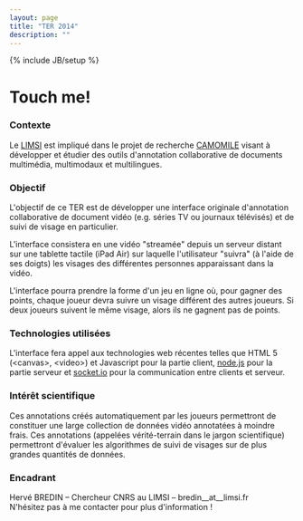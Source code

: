 ```yaml
---
layout: page
title: "TER 2014"
description: ""
---
```

{% include JB/setup %}

# Touch me!

### Contexte

Le [LIMSI](http://www.limsi.fr/) est impliqué dans le projet de recherche [CAMOMILE](http://camomile.limsi.fr/) visant à développer et étudier des outils d'annotation collaborative de documents multimédia, multimodaux et multilingues. 


### Objectif

L'objectif de ce TER est de développer une interface originale d'annotation collaborative de document vidéo (e.g. séries TV ou journaux télévisés) et de suivi de visage en particulier.

L'interface consistera en une vidéo "streamée" depuis un serveur distant sur une tablette tactile (iPad Air) sur laquelle l'utilisateur "suivra" (à l'aide de ses doigts) les visages des différentes personnes apparaissant dans la vidéo.

L'interface pourra prendre la forme d'un jeu en ligne où, pour gagner des points, chaque joueur devra suivre un visage différent des autres joueurs. Si deux joueurs suivent le même visage, alors ils ne gagnent pas de points.

### Technologies utilisées

L'interface fera appel aux technologies web récentes telles que HTML 5 (&lt;canvas&gt;, &lt;video&gt;) et Javascript pour la partie client, [node.js](http://nodejs.org/) pour la partie serveur et [socket.io](http://socket.io/) pour la communication entre clients et serveur.

### Intérêt scientifique

Ces annotations créés automatiquement par les joueurs permettront de constituer une large collection de données vidéo annotatées à moindre frais. Ces annotations (appelées vérité-terrain dans le jargon scientifique) permettront d'évaluer les algorithmes de suivi de visages sur de plus grandes quantités de données.


### Encadrant
Hervé BREDIN – Chercheur CNRS au LIMSI – bredin__at__limsi.fr  
N'hésitez pas à me contacter pour plus d'information !
